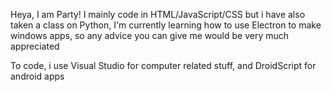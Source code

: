 Heya, I am Party! I mainly code in HTML/JavaScript/CSS but i have also taken a class on Python, 
I'm currently learning how to use Electron to make windows apps, so any advice you can give me would be very much appreciated

To code, i use Visual Studio for computer related stuff, and DroidScript for android apps
